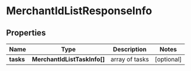 # MerchantIdListResponseInfo

## Properties

| Name | Type | Description | Notes |
|------------ | ------------- | ------------- | -------------|
**tasks** | **MerchantIdListTaskInfo[]** | array of tasks |[optional]|